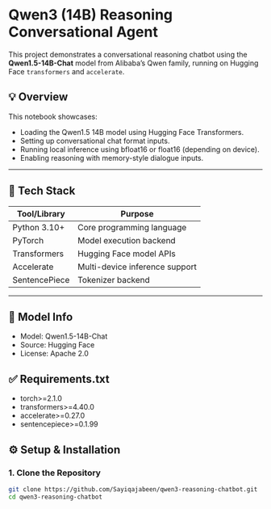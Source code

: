 # Qwen3 (14B) Reasoning Conversational Agent

This project demonstrates a conversational reasoning chatbot using the **Qwen1.5-14B-Chat** model from Alibaba’s Qwen family, running on Hugging Face `transformers` and `accelerate`.

## 💡 Overview

This notebook showcases:
- Loading the Qwen1.5 14B model using Hugging Face Transformers.
- Setting up conversational chat format inputs.
- Running local inference using bfloat16 or float16 (depending on device).
- Enabling reasoning with memory-style dialogue inputs.

---

## 🧰 Tech Stack

| Tool/Library   | Purpose                         |
|----------------|----------------------------------|
| Python 3.10+   | Core programming language        |
| PyTorch        | Model execution backend          |
| Transformers   | Hugging Face model APIs          |
| Accelerate     | Multi-device inference support   |
| SentencePiece  | Tokenizer backend                |

---

## 🧠 Model Info

  - Model: Qwen1.5-14B-Chat
  - Source: Hugging Face
  - License: Apache 2.0

## ✅ Requirements.txt
  - torch>=2.1.0
  - transformers>=4.40.0
  - accelerate>=0.27.0
  - sentencepiece>=0.1.99


## ⚙️ Setup & Installation

### 1. Clone the Repository

```bash
git clone https://github.com/Sayiqajabeen/qwen3-reasoning-chatbot.git
cd qwen3-reasoning-chatbot
